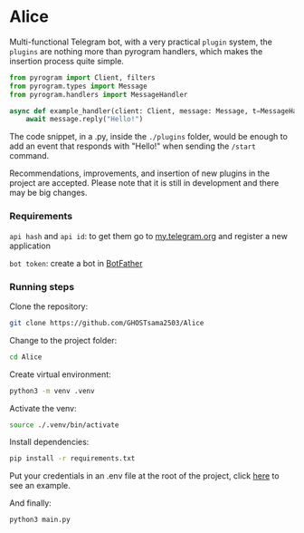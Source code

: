 # Alice

Multi-functional Telegram bot, with a very practical `plugin` system, the `plugins` are nothing more than pyrogram handlers, which makes the insertion process quite simple.

```py
from pyrogram import Client, filters
from pyrogram.types import Message
from pyrogram.handlers import MessageHandler

async def example_handler(client: Client, message: Message, t=MessageHandler, f=filters.command("start")):
    await message.reply("Hello!")
```

The code snippet, in a .py, inside the `./plugins` folder, would be enough to add an event that responds with "Hello!" when sending the `/start` command.

Recommendations, improvements, and insertion of new plugins in the project are accepted.  Please note that it is still in development and there may be big changes.

### Requirements

`api hash` and `api id`: to get them go to [my.telegram.org](https://my.telegram.org/apps) and register a new application

`bot token`: create a bot in [BotFather](https://t.me/BotFather)

### Running steps

Clone the repository:
```sh
git clone https://github.com/GHOSTsama2503/Alice
```

Change to the project folder:
```sh
cd Alice
```

Create virtual environment:
```sh
python3 -m venv .venv
```

Activate the venv:
```sh
source ./.venv/bin/activate
```

Install dependencies:
```sh
pip install -r requirements.txt
```

Put your credentials in an .env file at the root of the project, click [here](https://github.com/GHOSTsama2503/Alice/blob/main/.env.example) to see an example.

And finally:
```sh
python3 main.py
```
